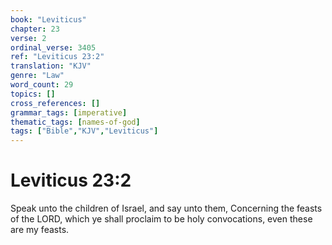 ```yaml
---
book: "Leviticus"
chapter: 23
verse: 2
ordinal_verse: 3405
ref: "Leviticus 23:2"
translation: "KJV"
genre: "Law"
word_count: 29
topics: []
cross_references: []
grammar_tags: [imperative]
thematic_tags: [names-of-god]
tags: ["Bible","KJV","Leviticus"]
---
```


# Leviticus 23:2

Speak unto the children of Israel, and say unto them, Concerning the feasts of the LORD, which ye shall proclaim to be holy convocations, even these are my feasts.
